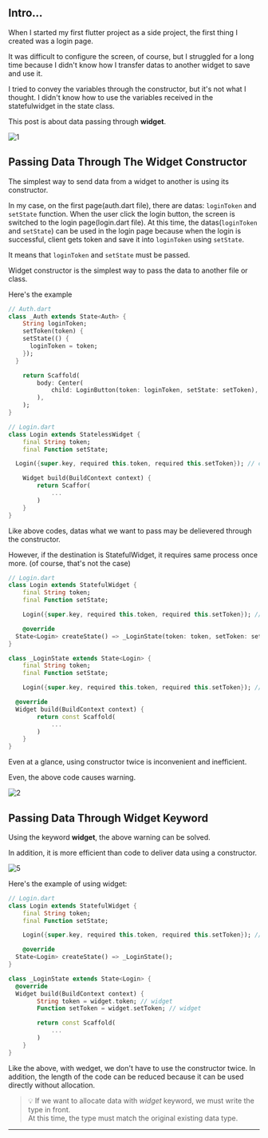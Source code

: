 ## Intro...
When I started my first flutter project as a side project, the first thing I created was a login page.

It was difficult to configure the screen, of course, but I struggled for a long time because I didn't know how I transfer datas to another widget to save and use it.

I tried to convey the variables through the constructor, but it's not what I thought. I didn't know how to use the variables received in the statefulwidget in the state class.

This post is about data passing through **widget**.

![1](https://github.com/jinscodes/Blog_nextJS/assets/87598134/e8a8c98a-61ef-4f3d-9694-f14d5a0530f1)

## Passing Data Through The Widget Constructor
The simplest way to send data from a widget to another is using its constructor.

In my case, on the first page(auth.dart file), there are datas: `loginToken` and `setState` function. When the user click the login button, the screen is switched to the login page(login.dart file). At this time, the datas(`loginToken` and `setState`) can be used in the login page because when the login is successful, client gets token and save it into `loginToken` using `setState`.

It means that `loginToken` and `setState` must be passed.

Widget constructor is the simplest way to pass the data to another file or class.

Here's the example

```dart
// Auth.dart
class _Auth extends State<Auth> {
	String loginToken;
	setToken(token) {
    setState(() {
      loginToken = token;
    });
  }

	return Scaffold(
		body: Center(
			child: LoginButton(token: loginToken, setState: setToken),
		),
	);
}
```

```dart
// Login.dart
class Login extends StatelessWidget {
	final String token;
	final Function setState;

  Login({super.key, required this.token, required this.setToken}); // constructor

	Widget build(BuildContext context) {
		return Scaffor(
			...
		)
	}
}
```

Like above codes, datas what we want to pass may be delievered through the constructor.

However, if the destination is StatefulWidget, it requires same process once more. (of course, that's not the case)

```dart
// Login.dart
class Login extends StatefulWidget {
	final String token;
	final Function setState;

	Login({super.key, required this.token, required this.setToken}); // constructor

	@override
  State<Login> createState() => _LoginState(token: token, setToken: setToken);
}

class _LoginState extends State<Login> {
	final String token;
	final Function setState;

	Login({super.key, required this.token, required this.setToken}); // constructor

  @override
  Widget build(BuildContext context) {
		return const Scaffold(
			...
		)
	}
}
```

Even at a glance, using constructor twice is inconvenient and inefficient.

Even, the above code causes warning.

![2](https://github.com/jinscodes/Blog_nextJS/assets/87598134/e8db3dd3-e844-424c-b2b4-5aef6067dd86)

## Passing Data Through Widget Keyword
Using the keyword **widget**, the above warning can be solved.

In addition, it is more efficient than code to deliver data using a constructor.

![5](https://github.com/jinscodes/Blog_nextJS/assets/87598134/cf1dcc93-0ea1-47da-bd14-711de672efb4)

Here's the example of using widget:

```dart
// Login.dart
class Login extends StatefulWidget {
	final String token;
	final Function setState;

	Login({super.key, required this.token, required this.setToken}); // constructor

	@override
  State<Login> createState() => _LoginState();
}

class _LoginState extends State<Login> {
  @override
  Widget build(BuildContext context) {
		String token = widget.token; // widget
		Function setToken = widget.setToken; // widget

		return const Scaffold(
			...
		)
	}
}
```

Like the above, with wedget, we don't have to use the constructor twice. In addition, the length of the code can be reduced because it can be used directly without allocation.

> 💡 If we want to allocate data with *widget* keyword, we must write the type in front.   
> At this time, the type must match the original existing data type.

---
[](https://stackoverflow.com/questions/50287995/passing-data-to-statefulwidget-and-accessing-it-in-its-state-in-flutter)

[](https://docs.flutter.dev/cookbook/navigation/passing-data)

[](https://medium.com/flutter-community/simple-ways-to-pass-to-and-share-data-with-widgets-pages-f8988534bd5b)

[](https://www.youtube.com/watch?v=cuT1koj18yU)